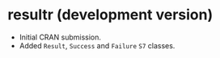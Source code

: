 # resultr (development version)

* Initial CRAN submission.
* Added `Result`, `Success` and `Failure` `S7` classes.
